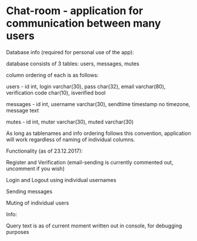 Chat-room - application for communication between many users
============================================================
Database info (required for personal use of the app):

database consists of 3 tables: users, messages, mutes

column ordering of each is as follows:


users - id int, login varchar(30), pass char(32), email varchar(80), verification code char(10), isverified bool

messages - id int, username varchar(30), sendtime timestamp no timezone, message text

mutes - id int, muter varchar(30), muted varchar(30)


As long as tablenames and info ordering follows this convention, application will work regardless of naming of individual columns.


Functionality (as of 23.12.2017):

Register and Verification (email-sending is currently commented out, uncomment if you wish)

Login and Logout using individual usernames

Sending messages

Muting of individual users


Info:

Query text is as of current moment written out in console, for debugging purposes